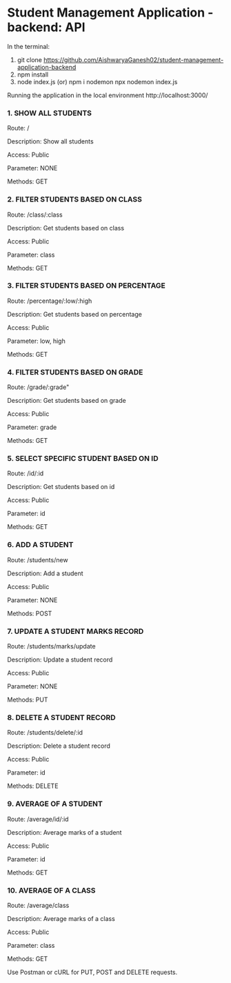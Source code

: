 
# Student Management Application - backend: API

In the terminal:
1. git clone https://github.com/AishwaryaGanesh02/student-management-application-backend
2. npm install
3. node index.js
   (or)
   npm i nodemon
   npx nodemon index.js


Running the application in the local environment
http://localhost:3000/

### 1. SHOW ALL STUDENTS

  Route:           /
  
  Description:     Show all students
  
  Access:          Public
  
  Parameter:       NONE
  
  Methods:         GET

### 2. FILTER STUDENTS BASED ON CLASS

  Route:           /class/:class
  
  Description:     Get students based on class
  
  Access:          Public
  
  Parameter:       class
  
  Methods:         GET
  
### 3. FILTER STUDENTS BASED ON PERCENTAGE

  Route:           /percentage/:low/:high
  
  Description:     Get students based on percentage
  
  Access:          Public
  
  Parameter:       low, high
  
  Methods:         GET
  
### 4. FILTER STUDENTS BASED ON GRADE

  Route:           /grade/:grade"
  
  Description:     Get students based on grade
  
  Access:          Public
  
  Parameter:       grade
  
  Methods:         GET
  
### 5. SELECT SPECIFIC STUDENT BASED ON ID

  Route:           /id/:id
  
  Description:     Get students based on id
  
  Access:          Public
  
  Parameter:       id
  
  Methods:         GET
  
### 6. ADD A STUDENT

  Route:           /students/new
  
  Description:     Add a student
  
  Access:          Public
  
  Parameter:       NONE
  
  Methods:         POST
  
### 7. UPDATE A STUDENT MARKS RECORD

  Route:           /students/marks/update
  
  Description:     Update a student record
  
  Access:          Public
  
  Parameter:       NONE
  
  Methods:         PUT
  
### 8. DELETE A STUDENT RECORD

  Route:           /students/delete/:id
  
  Description:     Delete a student record
  
  Access:          Public
  
  Parameter:       id
  
  Methods:         DELETE
  
### 9. AVERAGE OF A STUDENT

  Route:           /average/id/:id
  
  Description:     Average marks of a student
  
  Access:          Public
  
  Parameter:       id
  
  Methods:         GET
  
### 10. AVERAGE OF A CLASS

  Route:           /average/class
  
  Description:     Average marks of a class
  
  Access:          Public
  
  Parameter:       class
  
  Methods:         GET  
  
Use Postman or cURL for PUT, POST and DELETE requests.

